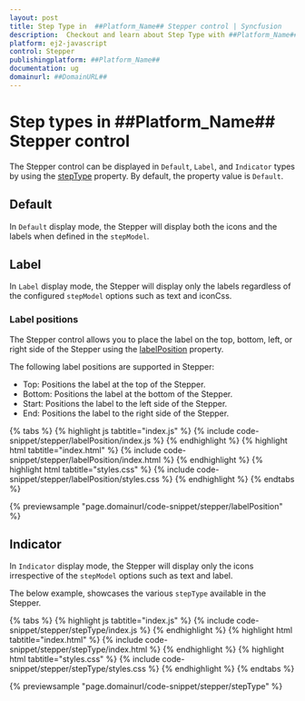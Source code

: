 ```yaml
---
layout: post
title: Step Type in  ##Platform_Name## Stepper control | Syncfusion
description:  Checkout and learn about Step Type with ##Platform_Name## Stepper control of Syncfusion Essential JS 2 and more details.
platform: ej2-javascript
control: Stepper
publishingplatform: ##Platform_Name##
documentation: ug
domainurl: ##DomainURL##
---
```


# Step types in ##Platform_Name## Stepper control

The Stepper control can be displayed in `Default`, `Label`, and `Indicator` types by using the [stepType](https://ej2.syncfusion.com/javascript/documentation/api/stepper#steptype)  property. By default, the property value is `Default`.

## Default

In `Default` display mode, the Stepper will display both the icons and the labels when defined in the `stepModel`.

## Label

In `Label` display mode, the Stepper will display only the labels regardless of the configured `stepModel` options such as text and iconCss.

### Label positions

The Stepper control allows you to place the label on the top, bottom, left, or right side of the Stepper using the [labelPosition](https://ej2.syncfusion.com/javascript/documentation/api/stepper#labelposition) property.

The following label positions are supported in Stepper:

* Top: Positions the label at the top of the Stepper.
* Bottom: Positions the label at the bottom of the Stepper.
* Start: Positions the label to the left side of the Stepper.
* End: Positions the label to the right side of the Stepper.

{% tabs %}
{% highlight js tabtitle="index.js" %}
{% include code-snippet/stepper/labelPosition/index.js %}
{% endhighlight %}
{% highlight html tabtitle="index.html" %}
{% include code-snippet/stepper/labelPosition/index.html %}
{% endhighlight %}
{% highlight html tabtitle="styles.css" %}
{% include code-snippet/stepper/labelPosition/styles.css %}
{% endhighlight %}
{% endtabs %}

{% previewsample "page.domainurl/code-snippet/stepper/labelPosition" %}

## Indicator

In `Indicator` display mode, the Stepper will display only the icons irrespective of the `stepModel` options such as text and label.

The below example, showcases the various `stepType` available in the Stepper.

{% tabs %}
{% highlight js tabtitle="index.js" %}
{% include code-snippet/stepper/stepType/index.js %}
{% endhighlight %}
{% highlight html tabtitle="index.html" %}
{% include code-snippet/stepper/stepType/index.html %}
{% endhighlight %}
{% highlight html tabtitle="styles.css" %}
{% include code-snippet/stepper/stepType/styles.css %}
{% endhighlight %}
{% endtabs %}

{% previewsample "page.domainurl/code-snippet/stepper/stepType" %}